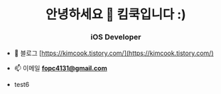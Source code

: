 <h1 align="center">안녕하세요 👋 킴쿡입니다 :)</h1>
<h3 align="center">iOS Developer</h3>

- 📝 블로그 [https://kimcook.tistory.com/](https://kimcook.tistory.com/)

- 📫 이메일 **fopc4131@gmail.com**
- test6